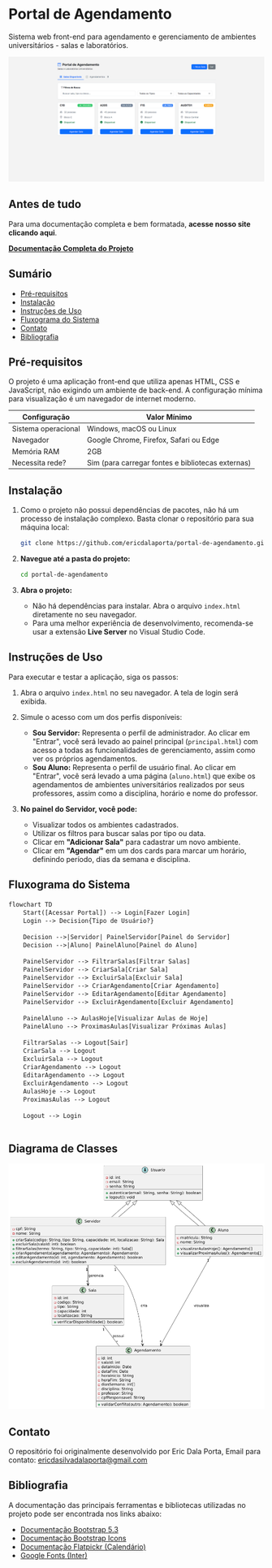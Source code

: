 # Portal de Agendamento 

Sistema web front-end para agendamento e gerenciamento de ambientes universitários - salas e laboratórios.

![PrintSalasDisponiveisECadastro](/assets/Print.png)

## Antes de tudo

Para uma documentação completa e bem formatada, **acesse nosso site clicando aqui**.

[**Documentação Completa do Projeto**](https://ericdalaporta.github.io/portal-de-agendamento/)

## Sumário

- [Pré-requisitos](#pré-requisitos)  
- [Instalação](#instalação)  
- [Instruções de Uso](#instruções-de-uso)  
- [Fluxograma do Sistema](#fluxograma-do-sistema)  
- [Contato](#contato)  
- [Bibliografia](#bibliografia)  

## Pré-requisitos

O projeto é uma aplicação front-end que utiliza apenas HTML, CSS e JavaScript, não exigindo um ambiente de back-end. A configuração mínima para visualização é um navegador de internet moderno.

| Configuração       | Valor Mínimo                               |
|-------------------|--------------------------------------------|
| Sistema operacional | Windows, macOS ou Linux                    |
| Navegador          | Google Chrome, Firefox, Safari ou Edge     |
| Memória RAM        | 2GB                                        |
| Necessita rede?    | Sim (para carregar fontes e bibliotecas externas) |

## Instalação

1.  Como o projeto não possui dependências de pacotes, não há um processo de instalação complexo. Basta clonar o repositório para sua máquina local:

    ```bash
    git clone https://github.com/ericdalaporta/portal-de-agendamento.git
    ```

2. **Navegue até a pasta do projeto:**
    ```bash
    cd portal-de-agendamento
    ```

3.  **Abra o projeto:**
    * Não há dependências para instalar. Abra o arquivo `index.html` diretamente no seu navegador.
    * Para uma melhor experiência de desenvolvimento, recomenda-se usar a extensão **Live Server** no Visual Studio Code.

## Instruções de Uso

Para executar e testar a aplicação, siga os passos:

1.  Abra o arquivo `index.html` no seu navegador. A tela de login será exibida.

2.  Simule o acesso com um dos perfis disponíveis:
    * **Sou Servidor:** Representa o perfil de administrador. Ao clicar em "Entrar", você será levado ao painel principal (`principal.html`) com acesso a todas as funcionalidades de gerenciamento, assim como ver os próprios agendamentos.
    * **Sou Aluno:** Representa o perfil de usuário final. Ao clicar em "Entrar", você será levado a uma página (`aluno.html`) que exibe os agendamentos de ambientes universitários realizados por seus professores, assim como a disciplina, horário e nome do professor.

3.  **No painel do Servidor, você pode:**
    * Visualizar todos os ambientes cadastrados.
    * Utilizar os filtros para buscar salas por tipo ou data.
    * Clicar em **"Adicionar Sala"** para cadastrar um novo ambiente.
    * Clicar em **"Agendar"** em um dos cards para marcar um horário, definindo período, dias da semana e disciplina.

## Fluxograma do Sistema
```mermaid
flowchart TD
    Start([Acessar Portal]) --> Login[Fazer Login]
    Login --> Decision{Tipo de Usuário?}
    
    Decision -->|Servidor| PainelServidor[Painel do Servidor]
    Decision -->|Aluno| PainelAluno[Painel do Aluno]
    
    PainelServidor --> FiltrarSalas[Filtrar Salas]
    PainelServidor --> CriarSala[Criar Sala]
    PainelServidor --> ExcluirSala[Excluir Sala]
    PainelServidor --> CriarAgendamento[Criar Agendamento]
    PainelServidor --> EditarAgendamento[Editar Agendamento]
    PainelServidor --> ExcluirAgendamento[Excluir Agendamento]
    
    PainelAluno --> AulasHoje[Visualizar Aulas de Hoje]
    PainelAluno --> ProximasAulas[Visualizar Próximas Aulas]
    
    FiltrarSalas --> Logout[Sair]
    CriarSala --> Logout
    ExcluirSala --> Logout
    CriarAgendamento --> Logout
    EditarAgendamento --> Logout
    ExcluirAgendamento --> Logout
    AulasHoje --> Logout
    ProximasAulas --> Logout
    
    Logout --> Login
    
```

## Diagrama de Classes

![diagrama-de-classes](/assets/diagrama-classes.png)

## Contato

O repositório foi originalmente desenvolvido por Eric Dala Porta, Email para contato: ericdasilvadalaporta@gmail.com

## Bibliografia

A documentação das principais ferramentas e bibliotecas utilizadas no projeto pode ser encontrada nos links abaixo:

- [Documentação Bootstrap 5.3](https://getbootstrap.com/docs/5.3/getting-started/introduction/)
- [Documentação Bootstrap Icons](https://icons.getbootstrap.com/) 
- [Documentação Flatpickr (Calendário)](https://flatpickr.js.org/)
- [Google Fonts (Inter)](https://fonts.google.com/specimen/Inter)
